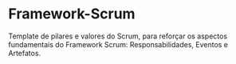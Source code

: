 # Framework-Scrum
Template de pilares e valores do Scrum, para reforçar os aspectos fundamentais do Framework Scrum: Responsabilidades, Eventos e Artefatos.
